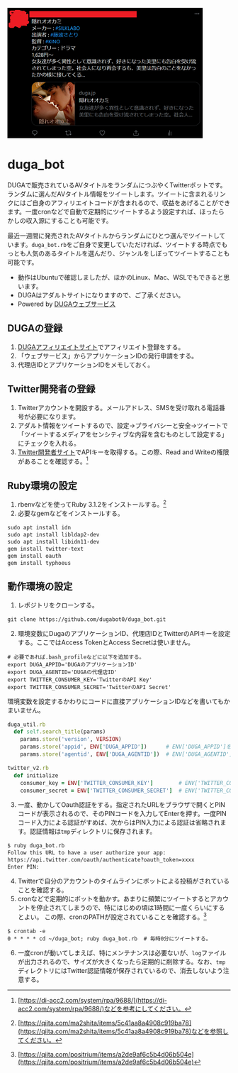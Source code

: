 ![サンプルツイート画像](/sample.png)

# duga_bot
DUGAで販売されているAVタイトルをランダムにつぶやくTwitterボットです。ランダムに選んだAVタイトル情報をツイートします。ツイートに含まれるリンクにはご自身のアフィリエイトコードが含まれるので、収益をあげることができます。一度cronなどで自動で定期的にツイートするよう設定すれば、ほったらかしの収入源にすることも可能です。

最近一週間に発売されたAVタイトルからランダムにひとつ選んでツイートしています。`duga_bot.rb`をご自身で変更していただければ、ツイートする時点でもっとも人気のあるタイトルを選んだり、ジャンルをしぼってツイートすることも可能です。

* 動作はUbuntuで確認しましたが、ほかのLinux、Mac、WSLでもできると思います。
* DUGAはアダルトサイトになりますので、ご了承ください。
* Powered by [DUGAウェブサービス](https://click.duga.jp/aff/api/40413-01)
## DUGAの登録
1. [DUGAアフィリエイトサイト](https://click.duga.jp/aff/40413-01)でアフィリエイト登録をする。
2. 「ウェブサービス」からアプリケーションIDの発行申請をする。
3. 代理店IDとアプリケーションIDをメモしておく。
## Twitter開発者の登録
1. Twitterアカウントを開設する。メールアドレス、SMSを受け取れる電話番号が必要になります。
2. アダルト情報をツイートするので、設定->プライバシーと安全->ツイートで「ツイートするメディアをセンシティブな内容を含むものとして設定する」にチェックを入れる。
3. [Twitter開発者サイト](https://developer.twitter.com)でAPIキーを取得する。この際、Read and Writeの権限があることを確認する。[^1]
## Ruby環境の設定
1. rbenvなどを使ってRuby 3.1.2をインストールする。[^2]
2. 必要なgemなどをインストールする。
```shell
sudo apt install idn
sudo apt install libldap2-dev
sudo apt install libidn11-dev
gem install twitter-text
gem install oauth
gem install typhoeus
```
## 動作環境の設定
1. レポジトリをクローンする。
```
git clone https://github.com/dugabot0/duga_bot.git
```
2. 環境変数にDugaのアプリケーションID、代理店IDとTwitterのAPIキーを設定する。ここではAccess TokenとAccess Secretは使いません。
```shell
# 必要であれば.bash_profileなどに以下を追加する。
export DUGA_APPID='DUGAのアプリケーションID'
export DUGA_AGENTID='DUGAの代理店ID'
export TWITTER_CONSUMER_KEY='TwitterのAPI Key'
export TWITTER_CONSUMER_SECRET='TwitterのAPI Secret'
```
環境変数を設定するかわりにコードに直接アプリケーションIDなどを書いてもかまいません。
```ruby
duga_util.rb
  def self.search_title(params)
    params.store('version', VERSION)
    params.store('appid', ENV['DUGA_APPID'])      # ENV['DUGA_APPID']をDUGAのアプリケーションIDにかえる
    params.store('agentid', ENV['DUGA_AGENTID'])  # ENV['DUGA_AGENTID']をDUGAの代理店IDにかえる
```
```ruby
twitter_v2.rb
  def initialize
    consumer_key = ENV['TWITTER_CONSUMER_KEY']        # ENV['TWITTER_CONSUMER_KEY']をTwitter API Keyにかえる
    consumer_secret = ENV['TWITTER_CONSUMER_SECRET']  # ENV['TWITTER_CONSUMER_SECRET']をTwitter API Secretにかえる
```
3. 一度、動かしてOauth認証をする。指定されたURLをブラウザで開くとPINコードが表示されるので、そのPINコードを入力してEnterを押す。一度PINコード入力による認証がすめば、次からはPIN入力による認証は省略されます。認証情報は`tmp`ディレクトリに保存されます。
```
$ ruby duga_bot.rb 
Follow this URL to have a user authorize your app: https://api.twitter.com/oauth/authenticate?oauth_token=xxxx
Enter PIN:
```
4. Twitterで自分のアカウントのタイムラインにボットによる投稿がされていることを確認する。
5. cronなどで定期的にボットを動かす。あまりに頻繁にツイートするとアカウントを停止されてしまうので、特にはじめの頃は1時間に一度くらいにするとよい。
この際、cronのPATHが設定されていることを確認する。[^3]
```
$ crontab -e
0 * * * * cd ~/duga_bot; ruby duga_bot.rb  # 毎時0分にツイートする。
```
6. 一度cronが動いてしまえば、特にメンテナンスは必要ないが、`log`ファイルが出力されるので、サイズが大きくなったら定期的に削除する。なお、`tmp`ディレクトリにはTwitter認証情報が保存されているので、消去しないよう注意する。

[^1]: [https://di-acc2.com/system/rpa/9688/](https://di-acc2.com/system/rpa/9688/)などを参考にしてください。
[^2]: [https://qiita.com/ma2shita/items/5c41aa8a4908c919ba78](https://qiita.com/ma2shita/items/5c41aa8a4908c919ba78)などを参照してください。
[^3]: [https://qiita.com/positrium/items/a2de9af6c5b4d06b504e](https://qiita.com/positrium/items/a2de9af6c5b4d06b504e)
